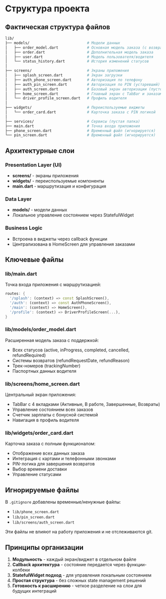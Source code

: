 # Структура проекта

## Фактическая структура файлов

```bash
lib/
├── models/                          # Модели данных
│   ├── order_model.dart             # Основная модель заказа (с возвратами)
│   ├── order.dart                   # Дополнительная модель заказа
│   ├── user.dart                    # Модель пользователя/водителя
│   └── status_history.dart          # История изменений статусов
│
├── screens/                         # Экраны приложения
│   ├── splash_screen.dart           # Экран загрузки
│   ├── auth_phone_screen.dart       # Авторизация по телефону
│   ├── auth_pin_screen.dart         # Авторизация по PIN (устаревший)
│   ├── auth_screen.dart             # Базовый экран авторизации (пустой)
│   ├── home_screen.dart             # Главный экран с TabBar и заказами
│   └── driver_profile_screen.dart   # Профиль водителя
│
├── widgets/                         # Переиспользуемые виджеты
│   └── order_card.dart              # Карточка заказа с PIN логикой
│
├── services/                        # Сервисы (пустая папка)
├── main.dart                        # Точка входа приложения
├── phone_screen.dart                # Временный файл (игнорируется)
└── pin_screen.dart                  # Временный файл (игнорируется)
```

## Архитектурные слои

### Presentation Layer (UI)

- **screens/** - экраны приложения
- **widgets/** - переиспользуемые компоненты  
- **main.dart** - маршрутизация и конфигурация

### Data Layer

- **models/** - модели данных
- Локальное управление состоянием через StatefulWidget

### Business Logic

- Встроена в виджеты через callback функции
- Централизована в HomeScreen для управления заказами

## Ключевые файлы

### lib/main.dart

Точка входа приложения с маршрутизацией:

```dart
routes: {
  '/splash': (context) => const SplashScreen(),
  '/auth': (context) => const AuthPhoneScreen(),
  '/main': (context) => HomeScreen(),
  '/profile': (context) => DriverProfileScreen(...),
}
```

### lib/models/order_model.dart

Расширенная модель заказа с поддержкой:

- Всех статусов (active, inProgress, completed, cancelled, refundRequired)
- Системы возвратов (refundRequestDate, refundReason)
- Трек-номеров (trackingNumber)
- Паспортных данных водителя

### lib/screens/home_screen.dart

Центральный экран приложения:

- TabBar с 4 вкладками (Активные, В работе, Завершенные, Возвраты)
- Управление состоянием всех заказов
- Счетчик зарплаты с бонусной системой
- Навигация в профиль водителя

### lib/widgets/order_card.dart

Карточка заказа с полным функционалом:

- Отображение всех данных заказа
- Интеграция с картами и телефонными звонками
- PIN-логика для завершения возвратов
- Выбор времени доставки
- Управление статусами

## Игнорируемые файлы

В `.gitignore` добавлены временные/ненужные файлы:

- `lib/phone_screen.dart`
- `lib/pin_screen.dart`
- `lib/screens/auth_screen.dart`

Эти файлы не влияют на работу приложения и не отслеживаются git.

## Принципы организации

1. **Модульность** - каждый экран/виджет в отдельном файле
2. **Callback архитектура** - состояние передается через функции-колбеки
3. **StatefulWidget подход** - для управления локальным состоянием
4. **Простая структура** - без сложных state management решений
5. **Готовность к расширению** - четкое разделение на слои для будущих интеграций
